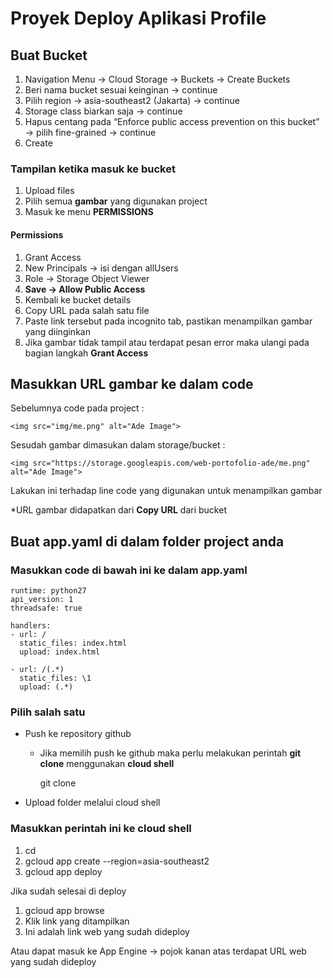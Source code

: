 # Proyek Deploy Aplikasi Profile

## Buat Bucket

1. Navigation Menu → Cloud Storage → Buckets → Create Buckets
2. Beri nama bucket sesuai keinginan → continue
3. Pilih region → asia-southeast2 (Jakarta) → continue
4. Storage class biarkan saja → continue
5. Hapus centang pada “Enforce public access prevention on this bucket” → pilih fine-grained → continue
6. Create

### Tampilan ketika masuk ke bucket

1. Upload files
2. Pilih semua **gambar** yang digunakan project
3. Masuk ke menu **PERMISSIONS**

#### Permissions

1. Grant Access
2. New Principals → isi dengan allUsers
3. Role → Storage Object Viewer
4. **Save → Allow Public Access**
5. Kembali ke bucket details
6. Copy URL pada salah satu file   
7. Paste link tersebut pada incognito tab, pastikan menampilkan gambar yang diinginkan
8. Jika gambar tidak tampil atau terdapat pesan error maka ulangi pada bagian langkah **Grant Access**

## Masukkan URL gambar ke dalam code

Sebelumnya code pada project : 
```
<img src="img/me.png" alt="Ade Image">
```
Sesudah gambar dimasukan dalam storage/bucket :
```
<img src="https://storage.googleapis.com/web-portofolio-ade/me.png" alt="Ade Image">
```
Lakukan ini terhadap line code yang digunakan untuk menampilkan gambar

*URL gambar didapatkan dari **Copy URL** dari bucket

## Buat app.yaml di dalam folder project anda
### Masukkan code di bawah ini ke dalam app.yaml

```
runtime: python27
api_version: 1
threadsafe: true

handlers:
- url: /
  static_files: index.html
  upload: index.html

- url: /(.*)
  static_files: \1
  upload: (.*)
```

### Pilih salah satu

- Push ke repository github
    - Jika memilih push ke github maka perlu melakukan perintah **git clone** menggunakan **cloud shell**
        
        git clone <link repository>
        
- Upload folder melalui cloud shell

### Masukkan perintah ini ke cloud shell

1. cd <nama folder>
2. gcloud app create --region=asia-southeast2
3. gcloud app deploy

Jika sudah selesai di deploy

1. gcloud app browse
2. Klik link yang ditampilkan
3. Ini adalah link web yang sudah dideploy

Atau dapat masuk ke App Engine → pojok kanan atas terdapat URL web yang sudah dideploy
